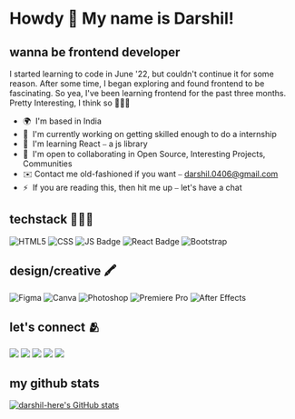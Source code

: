 Howdy 👋 My name is Darshil!
===================================

wanna be frontend developer
---------------------------

I started learning to code in June '22, but couldn't continue it for some reason. After some time, I began exploring and found frontend to be fascinating. So yea, I've been learning frontend for the past three months. Pretty Interesting, I think so 🤷🏻‍♂️

* 🌍  I'm based in India
* 🚀  I'm currently working on getting skilled enough to do a internship
* 🧠  I'm learning React ⎯ a js library
* 🤝  I'm open to collaborating in Open Source, Interesting Projects, Communities
* ✉️  Contact me old-fashioned if you want ⎯ [darshil.0406@gmail.com](mailto:darshil.0406@gmail.com)
* ⚡  If you are reading this, then hit me up ⎯ let's have a chat

## techstack 👨🏻‍💻

![HTML5](https://img.shields.io/badge/HTML5-E34F26?style=for-the-badge&logo=html5&logoColor=white)
![CSS](https://img.shields.io/badge/CSS3-1572B6?style=for-the-badge&logo=css3&logoColor=white)
![JS Badge](https://img.shields.io/badge/JavaScript-F7DF1E?style=for-the-badge&logo=javascript&logoColor=black)
![React Badge](https://img.shields.io/badge/React-20232A?style=for-the-badge&logo=react&logoColor=61DAFB)
![Bootstrap](https://img.shields.io/badge/Bootstrap-563D7C?style=for-the-badge&logo=bootstrap&logoColor=white)

## design/creative  🖍
![Figma](https://img.shields.io/badge/Figma-F24E1E?style=for-the-badge&logo=figma&logoColor=white)
![Canva](https://img.shields.io/badge/Canva-%2300C4CC.svg?&style=for-the-badge&logo=Canva&logoColor=white)
![Photoshop](https://img.shields.io/badge/Adobe%20Photoshop-31A8FF?style=for-the-badge&logo=Adobe%20Photoshop&logoColor=black)
![Premiere Pro](https://img.shields.io/badge/Adobe%20Premiere%20Pro-9999FF?style=for-the-badge&logo=Adobe%20Premiere%20Pro&logoColor=white)
![After Effects](https://img.shields.io/badge/Adobe%20after%20affects-CF96FD?style=for-the-badge&logo=Adobe%20after%20effects&logoColor=393665)

## let's connect 🫂

<a href="https://www.twitter.com/darshiltwts" target="_blank" rel="noreferrer"><img src="https://img.shields.io/badge/Twitter-1DA1F2?style=for-the-badge&logo=twitter&logoColor=white" /></a> <a href="https://www.github.com/darshil-here" target="_blank" rel="noreferrer"><img src="https://img.shields.io/badge/GitHub-100000?style=for-the-badge&logo=github&logoColor=white" /></a> <a href="https://www.linkedin.com/in/darshil-prajapati-34b658256/" target="_blank" rel="noreferrer"><img src="https://img.shields.io/badge/LinkedIn-0077B5?style=for-the-badge&logo=linkedin&logoColor=white" /></a> <a href="https://discord.com/users/darshil#5912" target="_blank" rel="noreferrer"><img src="https://img.shields.io/badge/Discord-7289DA?style=for-the-badge&logo=discord&logoColor=white" /></a> <a href="https://@darshil11.hashnode.dev" target="_blank" rel="noreferrer"><img src="https://img.shields.io/badge/Hashnode-2962FF?style=for-the-badge&logo=hashnode&logoColor=white" /></a> 

## my github stats

<a href="http://www.github.com/darshil-here"><img src="https://github-readme-stats.vercel.app/api?username=darshil-here&show_icons=true&hide=&count_private=true&title_color=0891b2&text_color=ffffff&icon_color=0891b2&bg_color=1c1917&hide_border=true&show_icons=true" alt="darshil-here's GitHub stats" /></a>

